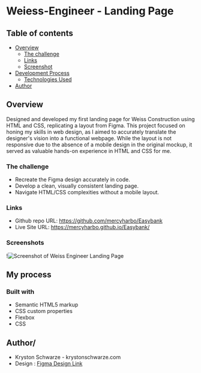 # Weiess-Engineer -  Landing Page


## Table of contents

- [Overview](#overview)
  - [The challenge](#the-challenge)
  - [Links](#links)
  - [Screenshot](#screenshot)
- [Development Process](#my-process)
  - [Technologies Used](#built-with)
- [Author](#author)


## Overview

Designed and developed my first landing page for Weiss Construction using HTML and CSS, replicating a layout from Figma. This project focused on honing my skills in web design, as I aimed to accurately translate the designer's vision into a functional webpage. While the layout is not responsive due to the absence of a mobile design in the original mockup, it served as valuable hands-on experience in HTML and CSS for me.


### The challenge

- Recreate the Figma design accurately in code.
- Develop a clean, visually consistent landing page.
- Navigate HTML/CSS complexities without a mobile layout.

### Links

- Github repo URL: https://github.com/mercyharbo/Easybank
- Live Site URL: https://mercyharbo.github.io/Easybank/


### Screenshots

!![Screenshot of Weiss Engineer Landing Page](./assets/screenshot/Weiss-landing-page.png)


## My process

### Built with

- Semantic HTML5 markup
- CSS custom properties
- Flexbox
- CSS


## Author/

- Kryston Schwarze - krystonschwarze.com
- Design : [Figma Design Link](https://www.figma.com/community/file/788671198471043636/weiss-landing-page)